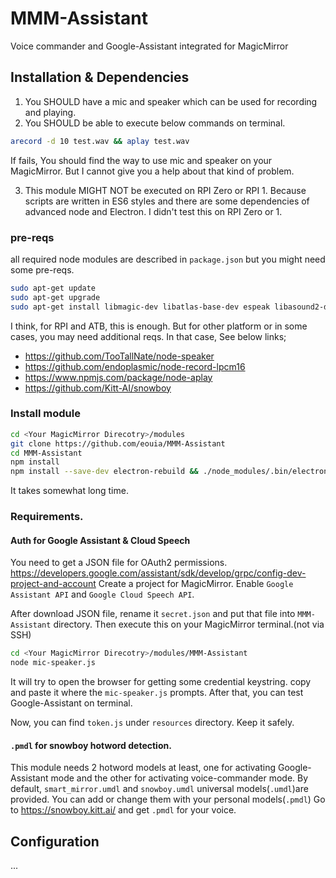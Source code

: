 # MMM-Assistant
Voice commander and Google-Assistant integrated for MagicMirror

## Installation & Dependencies
1. You SHOULD have a mic and speaker which can be used for recording and playing.
2. You SHOULD be able to execute below commands on terminal.
```sh
arecord -d 10 test.wav && aplay test.wav
```
If fails, You should find the way to use mic and speaker on your MagicMirror. But I cannot give you a help about that kind of problem.

3. This module MIGHT NOT be executed on RPI Zero or RPI 1. Because scripts are written in ES6 styles and there are some dependencies of advanced node and Electron. I didn't test this on RPI Zero or 1. 

### pre-reqs
all required node modules are described in `package.json` but you might need some pre-reqs.
```sh
sudo apt-get update 
sudo apt-get upgrade 
sudo apt-get install libmagic-dev libatlas-base-dev espeak libasound2-dev sox libsox-fmt-all
```
I think, for RPI and ATB, this is enough. But for other platform or in some cases, you may need additional reqs.
In that case, See below links;
- https://github.com/TooTallNate/node-speaker
- https://github.com/endoplasmic/node-record-lpcm16
- https://www.npmjs.com/package/node-aplay
- https://github.com/Kitt-AI/snowboy

### Install module
```sh
cd <Your MagicMirror Direcotry>/modules
git clone https://github.com/eouia/MMM-Assistant
cd MMM-Assistant
npm install
npm install --save-dev electron-rebuild && ./node_modules/.bin/electron-rebuild --pre-gyp-fix
```
It takes somewhat long time.


### Requirements.
#### Auth for Google Assistant & Cloud Speech
You need to get a JSON file for OAuth2 permissions. 
https://developers.google.com/assistant/sdk/develop/grpc/config-dev-project-and-account
Create a project for MagicMirror. Enable `Google Assistant API` and `Google Cloud Speech API`.

After download JSON file, rename it `secret.json` and put that file into `MMM-Assistant` directory.
Then execute this on your MagicMirror terminal.(not via SSH)
```sh
cd <Your MagicMirror Direcotry>/modules/MMM-Assistant
node mic-speaker.js
```
It will try to open the browser for getting some credential keystring. copy and paste it where the `mic-speaker.js` prompts.
After that, you can test Google-Assistant on terminal.

Now, you can find `token.js` under `resources` directory. Keep it safely.


#### `.pmdl` for snowboy hotword detection.
This module needs 2 hotword models at least, one for activating Google-Assistant mode and the other for activating voice-commander mode. 
By default, `smart_mirror.umdl` and `snowboy.umdl` universal models(`.umdl`)are provided. You can add or change them with your personal models(`.pmdl`)
Go to https://snowboy.kitt.ai/ and get `.pmdl` for your voice.

## Configuration
...
